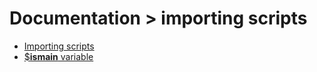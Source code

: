# Documentation > importing scripts

- [Importing scripts](00_include_scripts.md)
- [$__ismain__ variable](01_ismain_variable.md)
